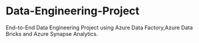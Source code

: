 # Data-Engineering-Project
End-to-End Data Engineering Project using Azure Data Factory,Azure Data Bricks and Azure Synapse Analytics.

